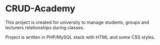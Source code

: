 # CRUD-Academy

This project is created for university to manage students, groups and lecturers relationships during classes.

Project is written in PHP/MySQL stack with HTML and some CSS styles.

